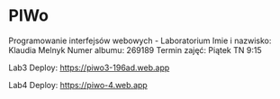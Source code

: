 # PIWo
Programowanie interfejsów webowych - Laboratorium
Imie i nazwisko: Klaudia Melnyk
Numer albumu: 269189
Termin zajęć: Piątek TN 9:15 

Lab3 Deploy: https://piwo3-196ad.web.app

Lab4 Deploy: https://piwo-4.web.app
